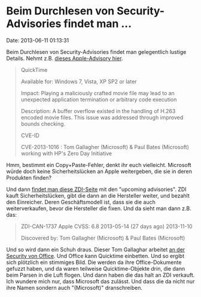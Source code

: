 Beim Durchlesen von Security-Advisories findet man \...
=======================================================

Date: 2013-06-11 01:13:31

Beim Durchlesen von Security-Advisories findet man gelegentlich lustige
Details. Nehmt z.B. [dieses Apple-Advisory
hier](http://support.apple.com/kb/HT5770).

> QuickTime
>
> Available for: Windows 7, Vista, XP SP2 or later
>
> Impact: Playing a maliciously crafted movie file may lead to an
> unexpected application termination or arbitrary code execution
>
> Description: A buffer overflow existed in the handling of H.263
> encoded movie files. This issue was addressed through improved bounds
> checking.
>
> CVE-ID
>
> CVE-2013-1016 : Tom Gallagher (Microsoft) & Paul Bates (Microsoft)
> working with HP\'s Zero Day Initiative

Hmm, bestimmt ein Copy+Paste-Fehler, denkt ihr euch vielleicht.
Microsoft würde doch keine Sicherheitslücken an Apple weitergeben, die
sie in deren Produkten finden?

Und dann [findet man diese
ZDI-Seite](http://www.zerodayinitiative.com/advisories/upcoming/) mit
den \"upcoming advisories\". ZDI kauft Sicherheitslücken, gibt die dann
an die Hersteller weiter, und bezahlt den Einreicher. Deren
Geschäftsmodell ist, dass sie die auch weiterverkaufen, bevor die
Hersteller die fixen. Und da sieht man dann z.B. das:

> ZDI-CAN-1737 Apple CVSS: 6.8 2013-05-14 (27 days ago) 2013-11-10
>
> Discovered by: Tom Gallagher (Microsoft) & Paul Bates (Microsoft)

Und so wird dann ein Schuh draus. Dieser Tom Gallaghar arbeitet [an der
Security von
Office](http://www.computerworld.com/s/article/9174539/Microsoft_runs_fuzzing_botnet_finds_1_800_Office_bugs).
Und Office kann Quicktime einbetten. Und so ergibt sich plötzlich ein
stimmiges Bild. Die werden da ihre Office-Dokumente gefuzzt haben, und
da waren teilweise Quicktime-Objekte drin, die dann beim Parsen in die
Luft flogen. Und dann haben die das halt an ZDI verkauft. Ich wundere
mich nur, dass Microsoft das zulässt. Und dass die da nicht nur ihre
Namen sondern auch \"(Microsoft)\" dranschreiben.
